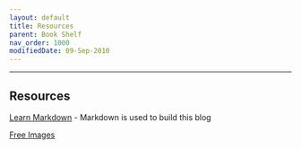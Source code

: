 ```yaml
---
layout: default
title: Resources
parent: Book Shelf
nav_order: 1000
modifiedDate: 09-Sep-2010
---
```


---

## Resources

[Learn Markdown](https://commonmark.org/help/) - Markdown is used to build this blog

[Free Images](https://unsplash.com)
